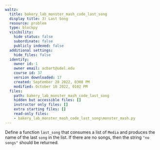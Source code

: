 ```yaml
---
waltz:
  title: bakery_lab_monster_mash_code_last_song
  display title: 3) Last Song
  resource: problem
  type: blockpy
  visibility:
    hide status: false
    subordinate: false
    publicly indexed: false
  additional settings:
    hide_files: false
  identity:
    owner id: 1
    owner email: acbart@udel.edu
    course id: 37
    version downloaded: 17
    created: September 28 2022, 0308 PM
    modified: October 18 2022, 0102 PM
  files:
    path: bakery_lab_monster_mash_code_last_song
    hidden but accessible files: []
    instructor only files: []
    extra starting files: []
    read-only files:
    - bakery_lab_monster_mash_code_last_song\monster_mash.py
---
```

Define a function `last_song` that consumes a list of `Media` and produces the name of the last `song` in the list. If there are no songs, then the string `"no songs"` should be returned.